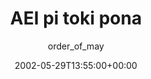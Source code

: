 ---
title: 'AEI pi toki pona'
posts: 1
hash: 't28'
author: 'order_of_may'
date: 2002-05-29T13:55:00+00:00
sources:
  - http://forums.tokipona.org/viewtopic.php%3Ft=28.html
---